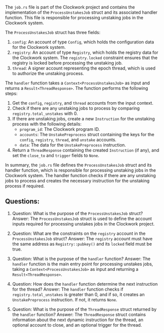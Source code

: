 The `job.rs` file is part of the Clockwork project and contains the implementation of the `ProcessUnstakesJob` struct and its associated handler function. This file is responsible for processing unstaking jobs in the Clockwork system.

The `ProcessUnstakesJob` struct has three fields:

1. `config`: An account of type `Config`, which holds the configuration data for the Clockwork system.
2. `registry`: An account of type `Registry`, which holds the registry data for the Clockwork system. The `registry.locked` constraint ensures that the registry is locked before processing the unstaking job.
3. `thread`: A signer account representing the epoch thread, which is used to authorize the unstaking process.

The `handler` function takes a `Context<ProcessUnstakesJob>` as input and returns a `Result<ThreadResponse>`. The function performs the following steps:

1. Get the `config`, `registry`, and `thread` accounts from the input context.
2. Check if there are any unstaking jobs to process by comparing `registry.total_unstakes` with 0.
3. If there are unstaking jobs, create a new `Instruction` for the unstaking process with the following details:
   - `program_id`: The Clockwork program ID.
   - `accounts`: The `UnstakePreprocess` struct containing the keys for the `config`, `registry`, `thread`, and `unstake` accounts.
   - `data`: The data for the `UnstakePreprocess` instruction.
4. Return a `ThreadResponse` containing the created `Instruction` (if any), and set the `close_to` and `trigger` fields to `None`.

In summary, the `job.rs` file defines the `ProcessUnstakesJob` struct and its handler function, which is responsible for processing unstaking jobs in the Clockwork system. The handler function checks if there are any unstaking jobs to process and creates the necessary instruction for the unstaking process if required.

## Questions:

1. Question: What is the purpose of the `ProcessUnstakesJob` struct?
   Answer: The `ProcessUnstakesJob` struct is used to define the account inputs required for processing unstakes jobs in the Clockwork project.

2. Question: What are the constraints on the `registry` account in the `ProcessUnstakesJob` struct?
   Answer: The `registry` account must have the same address as `Registry::pubkey()` and its `locked` field must be true.

3. Question: What is the purpose of the `handler` function?
   Answer: The `handler` function is the main entry point for processing unstakes jobs, taking a `Context<ProcessUnstakesJob>` as input and returning a `Result<ThreadResponse>`.

4. Question: How does the `handler` function determine the next instruction for the thread?
   Answer: The `handler` function checks if `registry.total_unstakes` is greater than 0, and if so, it creates an `UnstakePreprocess` instruction. If not, it returns `None`.

5. Question: What is the purpose of the `ThreadResponse` struct returned by the `handler` function?
   Answer: The `ThreadResponse` struct contains information about the next dynamic instruction for the thread, an optional account to close, and an optional trigger for the thread.

